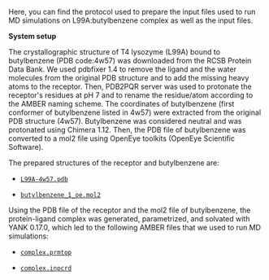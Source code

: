 Here, you can find the protocol used to prepare the input files used to run MD simulations on L99A:butylbenzene complex as well as the input files.

**System setup**

The crystallographic structure of T4 lysozyme (L99A) bound to butylbenzene (PDB code:4w57) was downloaded from the RCSB Protein Data Bank. We used pdbfixer 1.4 to remove the ligand and the water molecules from the original PDB structure and to add the missing heavy atoms to the receptor. Then, PDB2PQR server was used to protonate the receptor's residues at pH 7 and to rename the residue/atom according to the AMBER naming scheme.
The coordinates of butylbenzene (first conformer of butylbenzene listed in 4w57) were extracted from the original PDB structure (4w57). Butylbenzene was considered neutral and was protonated using Chimera 1.12. Then, the PDB file of butylbenzene was converted to a mol2 file using OpenEye toolkits (OpenEye Scientific Software).

The prepared structures of the receptor and butylbenzene are:

- [`L99A-4w57.pdb`](L99A-4w57.pdb)

- [`butylbenzene_1_oe.mol2`](butylbenzene_1_oe.mol2)

Using the PDB file of the receptor and the mol2 file of butylbenzene, the protein-ligand complex was generated, parametrized, and solvated with YANK 0.17.0, which led to the following AMBER files that we used to run MD simulations:

- [`complex.prmtop`](complex.prmtop)

- [`complex.inpcrd`](complex.inpcrd)

